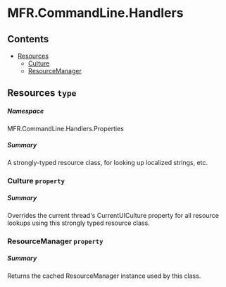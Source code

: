 <a name='assembly'></a>
# MFR.CommandLine.Handlers

## Contents

- [Resources](#T-MFR-CommandLine-Handlers-Properties-Resources 'MFR.CommandLine.Handlers.Properties.Resources')
  - [Culture](#P-MFR-CommandLine-Handlers-Properties-Resources-Culture 'MFR.CommandLine.Handlers.Properties.Resources.Culture')
  - [ResourceManager](#P-MFR-CommandLine-Handlers-Properties-Resources-ResourceManager 'MFR.CommandLine.Handlers.Properties.Resources.ResourceManager')

<a name='T-MFR-CommandLine-Handlers-Properties-Resources'></a>
## Resources `type`

##### Namespace

MFR.CommandLine.Handlers.Properties

##### Summary

A strongly-typed resource class, for looking up localized strings, etc.

<a name='P-MFR-CommandLine-Handlers-Properties-Resources-Culture'></a>
### Culture `property`

##### Summary

Overrides the current thread's CurrentUICulture property for all
  resource lookups using this strongly typed resource class.

<a name='P-MFR-CommandLine-Handlers-Properties-Resources-ResourceManager'></a>
### ResourceManager `property`

##### Summary

Returns the cached ResourceManager instance used by this class.
